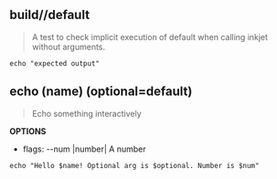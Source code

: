 ## build//default

> A test to check implicit execution of default when calling inkjet without arguments.

```
echo "expected output"
```

## echo (name) (optional=default)

> Echo something interactively

**OPTIONS**

- flags: --num |number| A number

```
echo "Hello $name! Optional arg is $optional. Number is $num"
```
